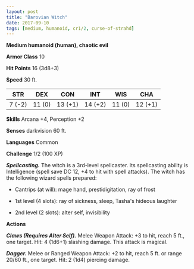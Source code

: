 ```yaml
---
layout: post
title: "Barovian Witch"
date: 2017-09-10
tags: [medium, humanoid, cr1/2, curse-of-strahd]
---
```


**Medium humanoid (human), chaotic evil**

**Armor Class** 10

**Hit Points** 16 (3d8+3)

**Speed** 30 ft.

|   STR   |   DEX   |   CON   |   INT   |   WIS   |   CHA   |
|:-----:|:-----:|:-----:|:-----:|:-----:|:-----:|
| 7 (-2) | 11 (0) | 13 (+1) | 14 (+2) | 11 (0) | 12 (+1) |

**Skills** Arcana +4, Perception +2

**Senses** darkvision 60 ft.

**Languages** Common

**Challenge** 1/2 (100 XP)

***Spellcasting.*** The witch is a 3rd-level spellcaster. Its spellcasting ability is Intelligence (spell save DC 12, +4 to hit with spell attacks). The witch has the following wizard spells prepared:

* Cantrips (at will): mage hand, prestidigitation, ray of frost

* 1st level (4 slots): ray of sickness, sleep, Tasha's hideous laughter

* 2nd level (2 slots): alter self, invisibility

**Actions**

***Claws (Requires Alter Self).*** Melee Weapon Attack: +3 to hit, reach 5 ft., one target. Hit: 4 (1d6+1) slashing damage. This attack is magical.

***Dagger.*** Melee or Ranged Weapon Attack: +2 to hit, reach 5 ft. or range 20/60 ft., one target. Hit: 2 (1d4) piercing damage.

